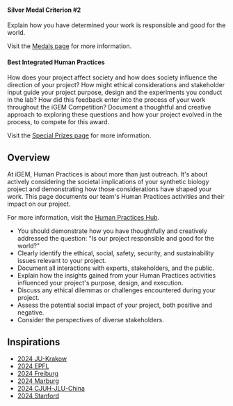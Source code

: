 #### Silver Medal Criterion #2

Explain how you have determined your work is responsible and good for the world.

Visit the [Medals page](https://competition.igem.org/judging/medals) for more
information.

#### Best Integrated Human Practices

How does your project affect society and how does society influence the
direction of your project? How might ethical considerations and stakeholder
input guide your project purpose, design and the experiments you conduct in the
lab? How did this feedback enter into the process of your work throughout the
iGEM Competition? Document a thoughtful and creative approach to exploring these
questions and how your project evolved in the process, to compete for this
award.

Visit
the [Special Prizes page](https://competition.igem.org/judging/special-prizes) for
more information.

## Overview

At iGEM, Human Practices is about more than just outreach. It's about actively
considering the societal implications of your synthetic biology project and
demonstrating how those considerations have shaped your work. This page
documents our team's Human Practices activities and their impact on our project.

For more information, visit
the [Human Practices Hub](https://responsibility.igem.org/human-practices/what-is-human-practices).

- You should demonstrate how you have thoughtfully and creatively addressed the
  question: "Is our project responsible and good for the world?"
- Clearly identify the ethical, social, safety, security, and sustainability
  issues relevant to your project.
- Document all interactions with experts, stakeholders, and the public.
- Explain how the insights gained from your Human Practices activities
  influenced your project's purpose, design, and execution.
- Discuss any ethical dilemmas or challenges encountered during your project.
- Assess the potential social impact of your project, both positive and
  negative.
- Consider the perspectives of diverse stakeholders.

## Inspirations

- [2024 JU-Krakow](https://2024.igem.wiki/ju-krakow/human-practices)
- [2024 EPFL](https://2024.igem.wiki/epfl/human-practices)
- [2024 Freiburg](https://2024.igem.wiki/freiburg/human-practices)
- [2024 Marburg](https://2024.igem.wiki/marburg/human-practices)
- [2024 CJUH-JLU-China](https://2024.igem.wiki/cjuh-jlu-china/human-practices)
- [2024 Stanford](https://2024.igem.wiki/stanford/human-practices)
